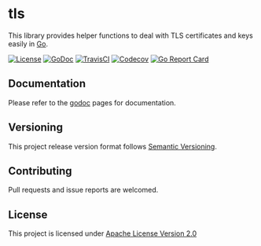 # tls
This library provides helper functions to deal with TLS certificates and keys easily in [Go](https://golang.org).

[![License](https://img.shields.io/badge/license-apache%20v2.0-blue.svg?style=flat-square)](https://opensource.org/licenses/Apache-2.0)
[![GoDoc](https://img.shields.io/badge/godoc-reference-blue.svg?style=flat-square)](https://godoc.org/github.com/adzr/tls)
[![TravisCI](https://img.shields.io/travis/adzr/tls.svg?style=flat-square)](https://travis-ci.com/adzr/tls)
[![Codecov](https://img.shields.io/codecov/c/github/adzr/tls.svg?style=flat-square)](https://codecov.io/gh/adzr/tls)
[![Go Report Card](https://goreportcard.com/badge/github.com/adzr/tls?style=flat-square)](https://goreportcard.com/report/github.com/adzr/tls)

## Documentation
Please refer to the [godoc](https://godoc.org/github.com/adzr/tls) pages for documentation.

## Versioning
This project release version format follows [Semantic Versioning](http://semver.org/).

## Contributing
Pull requests and issue reports are welcomed.

## License
This project is licensed under [Apache License Version 2.0](http://www.apache.org/licenses/LICENSE-2.0.txt)

